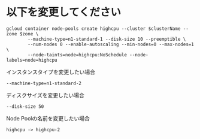 # 以下を変更してください

```:bash
gcloud container node-pools create highcpu --cluster $clusterName --zone $zone \
        --machine-type=n1-standard-1 --disk-size 10 --preemptible \
        --num-nodes 0 --enable-autoscaling --min-nodes=0 --max-nodes=1 \
        --node-taints=node=highcpu:NoSchedule --node-labels=node=highcpu
```

インスタンスタイプを変更したい場合

```:bash
--machine-type=n1-standard-2
```

ディスクサイズを変更したい場合

```:bash
--disk-size 50
```

Node Poolの名前を変更したい場合

```:bash
highcpu -> highcpu-2
```
